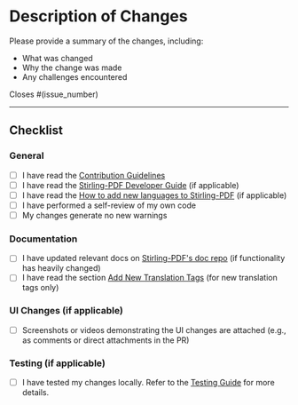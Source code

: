 # Description of Changes

Please provide a summary of the changes, including:

- What was changed
- Why the change was made
- Any challenges encountered

Closes #(issue_number)

---

## Checklist

### General

- [ ] I have read the [Contribution Guidelines](https://github.com/Stirling-Tools/Stirling-PDF/blob/main/CONTRIBUTING.md)
- [ ] I have read the [Stirling-PDF Developer Guide](https://github.com/Stirling-Tools/Stirling-PDF/blob/main/devGuide/DeveloperGuide.md) (if applicable)
- [ ] I have read the [How to add new languages to Stirling-PDF](https://github.com/Stirling-Tools/Stirling-PDF/blob/main/devGuide/HowToAddNewLanguage.md) (if applicable)
- [ ] I have performed a self-review of my own code
- [ ] My changes generate no new warnings

### Documentation

- [ ] I have updated relevant docs on [Stirling-PDF's doc repo](https://github.com/Stirling-Tools/Stirling-Tools.github.io/blob/main/docs/) (if functionality has heavily changed)
- [ ] I have read the section [Add New Translation Tags](https://github.com/Stirling-Tools/Stirling-PDF/blob/main/devGuide/HowToAddNewLanguage.md#add-new-translation-tags) (for new translation tags only)

### UI Changes (if applicable)

- [ ] Screenshots or videos demonstrating the UI changes are attached (e.g., as comments or direct attachments in the PR)

### Testing (if applicable)

- [ ] I have tested my changes locally. Refer to the [Testing Guide](https://github.com/Stirling-Tools/Stirling-PDF/blob/main/devGuide/DeveloperGuide.md#6-testing) for more details.
